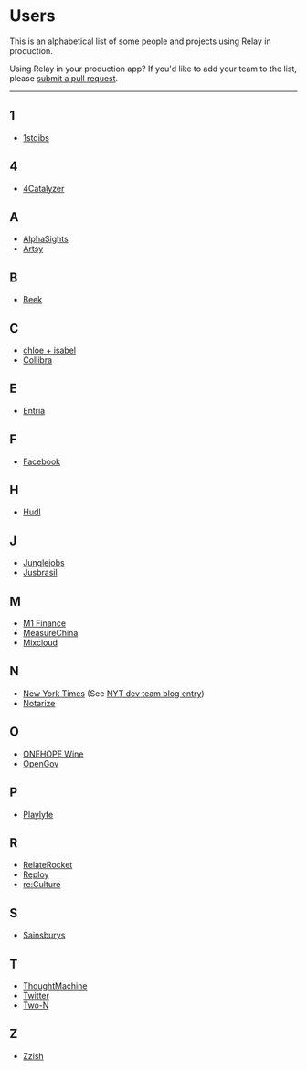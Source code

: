 # Users

This is an alphabetical list of some people and projects using Relay in production.

Using Relay in your production app? If you'd like to add your team to the list, please [submit a pull request](https://github.com/facebook/relay/pulls).

---
## 1
- [1stdibs](https://www.1stdibs.com/)

## 4

- [4Catalyzer](https://www.4catalyzer.com/)

## A

- [AlphaSights](https://engineering.alphasights.com/)
- [Artsy](https://artsy.github.io/series/react-native-at-artsy/)

## B

- [Beek](https://www.beek.io)

## C

- [chloe + isabel](https://www.chloeandisabel.com)
- [Collibra](https://www.collibra.com)

## E
- [Entria](https://entria.com.br/)

## F

- [Facebook](https://www.facebook.com/)

## H

- [Hudl](https://www.hudl.com/)

## J

- [Junglejobs](http://www.junglejobs.ru/)
- [Jusbrasil](http://jusbrasil.com.br/)

## M

- [M1 Finance](https://www.m1finance.com/)
- [MeasureChina](http://www.measurechina.cn/)
- [Mixcloud](https://www.mixcloud.com/)

## N

- [New York Times](https://www.nytimes.com) (See [NYT dev team blog entry](https://open.nytimes.com/react-relay-and-graphql-under-the-hood-of-the-times-website-redesign-22fb62ea9764))
- [Notarize](http://www.notarize.com/)

## O

- [ONEHOPE Wine](https://beta.onehopewine.com)
- [OpenGov](http://opengov.com/)

## P

- [Playlyfe](https://catalyst.playlyfe.com/)

## R

- [RelateRocket](https://relaterocket.co/)
- [Reploy](https://reploy.io)
- [re:Culture](https://reculture.us)

## S

- [Sainsburys](https://sainsburys.co.uk/)

## T

- [ThoughtMachine](https://thoughtmachine.net/)
- [Twitter](https://fabric.io/blog/building-fabric-mission-control-with-graphql-and-relay)
- [Two-N](http://two-n.com/)

## Z

- [Zzish](https://zzish.com/)
